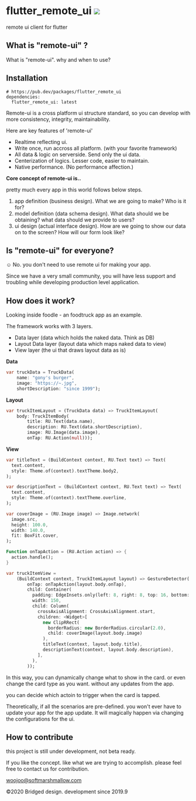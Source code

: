 # flutter_remote_ui [![](https://img.shields.io/badge/pub-latest-brightgreen)](https://pub.dev/packages/flutter_remote_ui)

remote ui client for flutter

## What is "remote-ui" ?

What is "remote-ui". why and when to use?

## Installation

```shell script
# https://pub.dev/packages/flutter_remote_ui
dependencies:
  flutter_remote_ui: latest
```

Remote-ui is a cross platform ui structure standard, so you can develop with more consistency, integrity, maintainability.



Here are key features of 'remote-ui'

* Realtime reflecting ui.
* Write once, run accross all platform. (with your favorite framework)
* All data & logic on serverside. Send only the ui data.
* Centerization of logics. Lesser code, easier to maintain.
* Native performance. (No performance affection.)



**Core concept of remote-ui is..**

pretty much every app in this world follows below steps.

1. app definition (business design). What we are going to make? Who is it for?
2. model definition (data schema design). What data should we be obtaining? what data should we provide to users?
3. ui design (actual interface design). How are we going to show our data on to the screen? How will our form look like?



## Is "remote-ui" for everyone?

☺️ No. you don't need to use remote ui for making your app.

Since we have a very small community, you will have less support and troubling while developing production level application.





## How does it work?

Looking inside foodle - an foodtruck app as an example.

The framework works with 3 layers.

* Data layer (data which holds the naked data. Think as DB)
* Layout Data layer (layout data which maps naked data to view)
* View layer (the ui that draws layout data as is)



**Data**

```dart
var truckData = TruckData(
    name: "gony's burger",
    image: "https://~.jpg",
    shortDescription: "since 1999");
```



**Layout**

```dart
var truckItemLayout = (TruckData data) => TruckItemLayout(
    body: TruckItemBody(
        title: RU.Text(data.name),
        description: RU.Text(data.shortDescription),
        image: RU.Image(data.image),
        onTap: RU.Action(null)));
```



**View**

```dart
var titleText = (BuildContext context, RU.Text text) => Text(
  text.content,
  style: Theme.of(context).textTheme.body2,
);

var descriptionText = (BuildContext context, RU.Text text) => Text(
  text.content,
  style: Theme.of(context).textTheme.overline,
);

var coverImage = (RU.Image image) => Image.network(
  image.src,
  height: 100.0,
  width: 140.0,
  fit: BoxFit.cover,
);

Function onTapAction = (RU.Action action) => {
  action.handle();
}

var truckItemView =
    (BuildContext context, TruckItemLayout layout) => GestureDetector(
        onTap: onTapAction(layout.body.onTap),
        child: Container(
          padding: EdgeInsets.only(left: 8, right: 8, top: 16, bottom: 16),
          width: 150,
          child: Column(
            crossAxisAlignment: CrossAxisAlignment.start,
            children: <Widget>[
              new ClipRRect(
                borderRadius: new BorderRadius.circular(2.0),
                child: coverImage(layout.body.image)
              ),
              titleText(context, layout.body.title),
              descriptionText(context, layout.body.description),
            ],
          ),
        ));
```

In this way, you can dynamically change what to show in the card. or even change the card type as you want. without any updates from the app.

you can decide which actoin to trigger when the card is tapped.

Theoretically, if all the scenarios are pre-defined. you won't ever have to update your app for the app update. It will magically happen via changing the configurations for the ui.



## How to contribute

this project is still under development, not beta ready.

If you like the concept. like what we are trying to accomplish. please feel free to contact us for contribution.

woojoo@softmarshmallow.com



©2020 Bridged design. development since 2019.9
